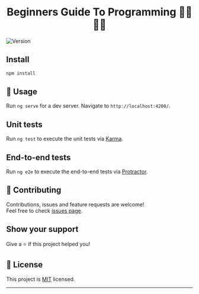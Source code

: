 <h1 align="center">Beginners Guide To Programming 👨‍💻👩‍💻</h1>
<p>
  <img alt="Version" src="https://img.shields.io/badge/version-0.0.0-blue.svg?cacheSeconds=2592000" />
</p>

## Install

```sh
npm install
```

## 🚀 Usage

Run `ng serve` for a dev server.
Navigate to `http://localhost:4200/`. 

## Unit tests

Run `ng test` to execute the unit tests via [Karma](https://karma-runner.github.io).

## End-to-end tests

Run `ng e2e` to execute the end-to-end tests via [Protractor](http://www.protractortest.org/).

## 🤝 Contributing

Contributions, issues and feature requests are welcome!<br />Feel free to check [issues page](https://github.com/99xt-incubator/beginners-guide-to-programming/issues). 

## Show your support

Give a ⭐️ if this project helped you!

## 📝 License

This project is [MIT](https://github.com/99xt-incubator/beginners-guide-to-programming/blob/master/LICENSE) licensed.

---